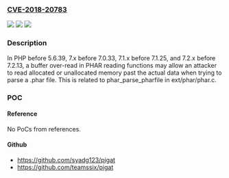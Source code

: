 ### [CVE-2018-20783](https://cve.mitre.org/cgi-bin/cvename.cgi?name=CVE-2018-20783)
![](https://img.shields.io/static/v1?label=Product&message=n%2Fa&color=blue)
![](https://img.shields.io/static/v1?label=Version&message=n%2Fa&color=blue)
![](https://img.shields.io/static/v1?label=Vulnerability&message=n%2Fa&color=brighgreen)

### Description

In PHP before 5.6.39, 7.x before 7.0.33, 7.1.x before 7.1.25, and 7.2.x before 7.2.13, a buffer over-read in PHAR reading functions may allow an attacker to read allocated or unallocated memory past the actual data when trying to parse a .phar file. This is related to phar_parse_pharfile in ext/phar/phar.c.

### POC

#### Reference
No PoCs from references.

#### Github
- https://github.com/syadg123/pigat
- https://github.com/teamssix/pigat

